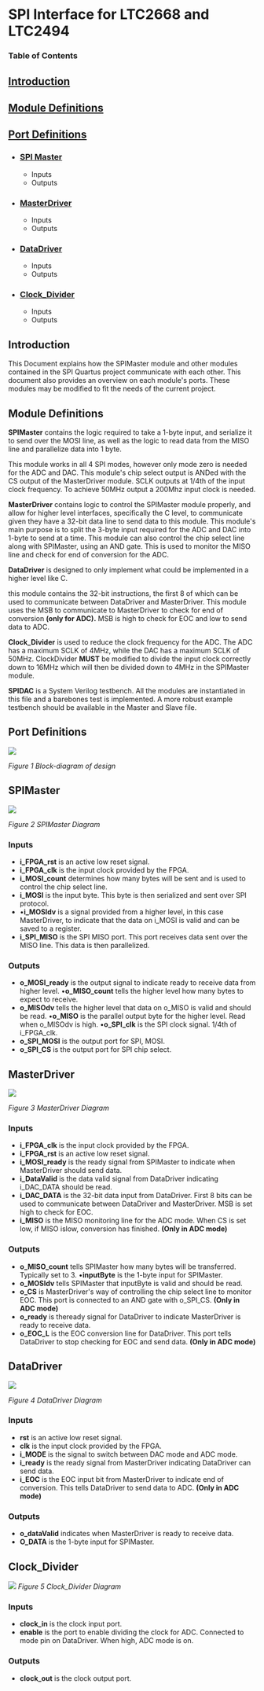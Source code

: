 


# SPI Interface for LTC2668 and LTC2494 
### Table of Contents

## [Introduction](#Introduction)


## [Module Definitions](#Module-Definitions)


## [Port Definitions](#Port-Definitions)

- ### [SPI Master](#SPIMaster)
  - Inputs
  - Outputs
 

- ### [MasterDriver](#MasterDriver)
  - Inputs
  - Outputs
 

- ### [DataDriver](#DataDriver)
  - Inputs
  - Outputs
 

- ### [Clock_Divider](#Clock_Divider)
  - Inputs
  - Outputs
 


## Introduction
This Document explains how the SPIMaster module and other modules
contained in the SPI Quartus project communicate with each other. This
document also provides an overview on each module's ports. These modules
may be modified to fit the needs of the current project.

## Module Definitions
**SPIMaster** contains the logic required to take a 1-byte input, and
serialize it to send over the MOSI line, as well as the logic to read
data from the MISO line and parallelize data into 1 byte.

This module works in all 4 SPI modes, however only mode zero is needed
for the ADC and DAC. This module's chip select output is ANDed with the
CS output of the MasterDriver module. SCLK outputs at 1/4th of the input
clock frequency. To achieve 50MHz output a 200Mhz input clock is needed.

**MasterDriver** contains logic to control the SPIMaster module
properly, and allow for higher level interfaces, specifically the C
level, to communicate given they have a 32-bit data line to send data to
this module. This module's main purpose is to split the 3-byte input
required for the ADC and DAC into 1-byte to send at a time. This module
can also control the chip select line along with SPIMaster, using an AND
gate. This is used to monitor the MISO line and check for end of
conversion for the ADC.

**DataDriver** is designed to only implement what could be implemented
in a higher level like C.

this module contains the 32-bit instructions, the first 8 of which can
be used to communicate between DataDriver and MasterDriver. This module
uses the MSB to communicate to MasterDriver to check for end of
conversion **(only for ADC).** MSB is high to check for EOC and low to
send data to ADC.

**Clock_Divider** is used to reduce the clock frequency for the ADC. The
ADC has a maximum SCLK of 4MHz, while the DAC has a maximum SCLK of
50MHz. ClockDivider **MUST** be modified to divide the input clock
correctly down to 16MHz which will then be divided down to 4MHz in the
SPIMaster module.

**SPIDAC** is a System Verilog testbench. All the modules are
instantiated in this file and a barebones test is implemented. A more
robust example testbench should be available in the Master and Slave
file.


## Port Definitions

![](vertopal_8e8b5408bde241a783e899392b2107a9/media/image4.png)

*Figure 1 Block-diagram of design*

## SPIMaster

![](vertopal_8e8b5408bde241a783e899392b2107a9/media/image5.png)

*Figure 2 SPIMaster Diagram*

### Inputs

- **i_FPGA_rst** is an active low reset signal.
- **i_FPGA_clk** is the input clock provided by the FPGA.
- **i_MOSI_count** determines how many bytes will be sent and is used to control the chip select line.
- **i_MOSI** is the input byte. This byte is then serialized and sent over SPI protocol. 
- •**i_MOSIdv** is a signal provided from a higher level, in this case MasterDriver, to indicate that the data on i_MOSI is valid and can be saved to a register.
- **i_SPI_MISO** is the SPI MISO port. This port receives data sent over the MISO line. This data is then parallelized.

### Outputs

- **o_MOSI_ready** is the output signal to indicate ready to receive data from higher level. •**o_MISO_count** tells the higher level how many bytes to expect to receive.
- **o_MISOdv** tells the higher level that data on o_MISO is valid and should be read. •**o_MISO** is the parallel output byte for the higher level. Read when o_MISOdv is high. •**o_SPI_clk** is the SPI clock signal. 1/4th of i_FPGA_clk.
- **o_SPI_MOSI** is the output port for SPI, MOSI.
- **o_SPI_CS** is the output port for SPI chip select.

## MasterDriver

![](vertopal_8e8b5408bde241a783e899392b2107a9/media/image6.png)

*Figure 3 MasterDriver Diagram*

### Inputs

- **i_FPGA_clk** is the input clock provided by the FPGA.
- **i_FPGA_rst** is an active low reset signal.
- **i_MOSI_ready** is the ready signal from SPIMaster to indicate when MasterDriver should send data.
- **i_DataValid** is the data valid signal from DataDriver indicating i_DAC_DATA should be read.
- **i_DAC_DATA** is the 32-bit data input from DataDriver. First 8 bits can be used to communicate between DataDriver and MasterDriver. MSB is set high to check for EOC.
- **i_MISO** is the MISO monitoring line for the ADC mode. When CS is set low, if MISO islow, conversion has finished. **(Only in ADC mode)**

### Outputs

- **o_MISO_count** tells SPIMaster how many bytes will be transferred. Typically set to 3. •**inputByte** is the 1-byte input for SPIMaster.
- **o_MOSIdv** tells SPIMaster that inputByte is valid and should be read.
- **o_CS** is MasterDriver's way of controlling the chip select line to monitor EOC. This port is connected to an AND gate with o_SPI_CS. **(Only in ADC mode)**
- **o_ready** is theready signal for DataDriver to indicate MasterDriver is ready to receive data.
- **o_EOC_L** is the EOC conversion line for DataDriver. This port tells DataDriver to stop checking for EOC and send data. **(Only in ADC mode)**


## DataDriver

![](vertopal_8e8b5408bde241a783e899392b2107a9/media/image7.png)

*Figure 4 DataDriver Diagram*

### Inputs

- **rst** is an active low reset signal.
- **clk** is the input clock provided by the FPGA.
- **i_MODE** is the signal to switch between DAC mode and ADC mode.
- **i_ready** is the ready signal from MasterDriver indicating DataDriver can send data. 
- **i_EOC** is the EOC input bit from MasterDriver to indicate end of conversion. This tells DataDriver to send data to ADC. **(Only in ADC mode)**

### Outputs

- **o_dataValid** indicates when MasterDriver is ready to receive data.
- **O_DATA** is the 1-byte input for SPIMaster.

## Clock_Divider

![](vertopal_8e8b5408bde241a783e899392b2107a9/media/image8.png)
*Figure 5 Clock_Divider Diagram*

### Inputs

- **clock_in** is the clock input port.
- **enable** is the port to enable dividing the clock for ADC. Connected to mode pin on DataDriver. When high, ADC mode is on.

### Outputs

- **clock_out** is the clock output port.
